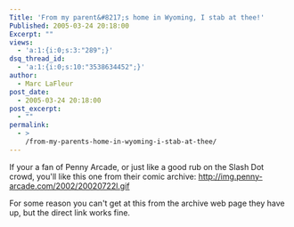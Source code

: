 ```yaml
---
Title: 'From my parent&#8217;s home in Wyoming, I stab at thee!'
Published: 2005-03-24 20:18:00
Excerpt: ""
views:
  - 'a:1:{i:0;s:3:"289";}'
dsq_thread_id:
  - 'a:1:{i:0;s:10:"3538634452";}'
author:
  - Marc LaFleur
post_date:
  - 2005-03-24 20:18:00
post_excerpt:
  - ""
permalink:
  - >
    /from-my-parents-home-in-wyoming-i-stab-at-thee/
---
```

<p>If your a fan of Penny Arcade, or just like a good rub on the Slash Dot crowd, you'll like this one from their comic archive: <a href="http://img.penny-arcade.com/2002/20020722l.gif">http://img.penny-arcade.com/2002/20020722l.gif</a></p> <p>For some reason you can't get at this from the archive web page they have up, but the direct link works fine. </p>